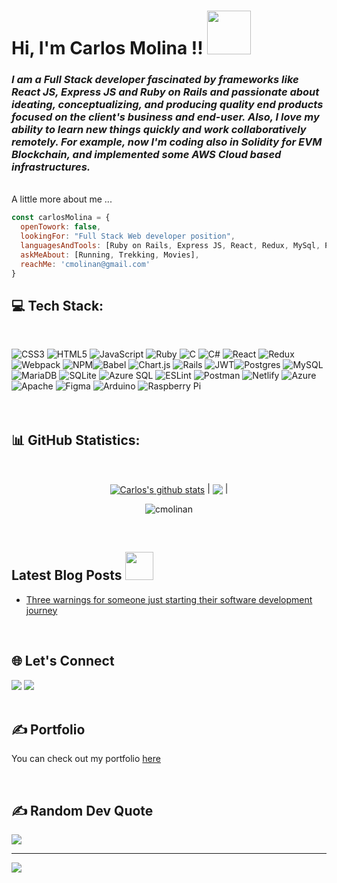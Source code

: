 <h1> Hi, I'm Carlos Molina !! <img src="https://media0.giphy.com/media/QTfX9Ejfra3ZmNxh6B/giphy.gif?cid=ecf05e473dc6tegp31dr694avo9ip5u97ap7lf9aucg3315f&rid=giphy.gif&ct=s" width="70"></h1>

<h3><em>I am a Full Stack developer fascinated by frameworks like React JS, Express JS and Ruby on Rails and passionate about ideating, conceptualizing, and producing quality end products focused on the client's business and end-user.  Also, I love my ability to learn new things quickly and work collaboratively remotely. For example, now I'm coding also in Solidity for EVM Blockchain, and implemented some AWS Cloud based infrastructures.
</em></h3>
<br>
A little more about me ...

```javascript
const carlosMolina = {
  openTowork: false,
  lookingFor: "Full Stack Web developer position",
  languagesAndTools: [Ruby on Rails, Express JS, React, Redux, MySql, PostgreSQL, JavaScript,  HTML/CSS, Rest API, Solidity],
  askMeAbout: [Running, Trekking, Movies],
  reachMe: 'cmolinan@gmail.com'
}

```

<h2>💻 Tech Stack:</h2>
<br>

![CSS3](https://img.shields.io/badge/css3-%231572B6.svg?style=for-the-badge&logo=css3&logoColor=white) ![HTML5](https://img.shields.io/badge/html5-%23E34F26.svg?style=for-the-badge&logo=html5&logoColor=white) ![JavaScript](https://img.shields.io/badge/javascript-%23323330.svg?style=for-the-badge&logo=javascript&logoColor=%23F7DF1E) ![Ruby](https://img.shields.io/badge/ruby-%23CC342D.svg?style=for-the-badge&logo=ruby&logoColor=white) ![C](https://img.shields.io/badge/c-%2300599C.svg?style=for-the-badge&logo=c&logoColor=white) ![C#](https://img.shields.io/badge/c%23-%23239120.svg?style=for-the-badge&logo=c-sharp&logoColor=white)
![React](https://img.shields.io/badge/react-%2320232a.svg?style=for-the-badge&logo=react&logoColor=%2361DAFB) ![Redux](https://img.shields.io/badge/redux-%23593d88.svg?style=for-the-badge&logo=redux&logoColor=white) ![Webpack](https://img.shields.io/badge/webpack-%238DD6F9.svg?style=for-the-badge&logo=webpack&logoColor=black) ![NPM](https://img.shields.io/badge/NPM-%23000000.svg?style=for-the-badge&logo=npm&logoColor=white)![Babel](https://img.shields.io/badge/Babel-F9DC3e?style=for-the-badge&logo=babel&logoColor=black) ![Chart.js](https://img.shields.io/badge/chart.js-F5788D.svg?style=for-the-badge&logo=chart.js&logoColor=white) ![Rails](https://img.shields.io/badge/rails-%23CC0000.svg?style=for-the-badge&logo=ruby-on-rails&logoColor=white) ![JWT](https://img.shields.io/badge/JWT-black?style=for-the-badge&logo=JSON%20web%20tokens)![Postgres](https://img.shields.io/badge/postgres-%23316192.svg?style=for-the-badge&logo=postgresql&logoColor=white) ![MySQL](https://img.shields.io/badge/mysql-%2300f.svg?style=for-the-badge&logo=mysql&logoColor=white) ![MariaDB](https://img.shields.io/badge/MariaDB-003545?style=for-the-badge&logo=mariadb&logoColor=white) ![SQLite](https://img.shields.io/badge/sqlite-%2307405e.svg?style=for-the-badge&logo=sqlite&logoColor=white) ![Azure SQL](https://img.shields.io/badge/Azure%20SQL-CC2927?style=for-the-badge&logo=microsoft%20sql%20server&logoColor=white) ![ESLint](https://img.shields.io/badge/ESLint-4B3263?style=for-the-badge&logo=eslint&logoColor=white) ![Postman](https://img.shields.io/badge/Postman-FF6C37?style=for-the-badge&logo=postman&logoColor=white) ![Netlify](https://img.shields.io/badge/netlify-%23000000.svg?style=for-the-badge&logo=netlify&logoColor=#00C7B7) ![Azure](https://img.shields.io/badge/azure-%230072C6.svg?style=for-the-badge&logo=azure-devops&logoColor=white)   ![Apache](https://img.shields.io/badge/apache-%23D42029.svg?style=for-the-badge&logo=apache&logoColor=white) ![Figma](https://img.shields.io/badge/figma-%23F24E1E.svg?style=for-the-badge&logo=figma&logoColor=white) ![Arduino](https://img.shields.io/badge/-Arduino-00979D?style=for-the-badge&logo=Arduino&logoColor=white) ![Raspberry Pi](https://img.shields.io/badge/-RaspberryPi-C51A4A?style=for-the-badge&logo=Raspberry-Pi)
<br><br><br>
<h2>📊 GitHub Statistics:</h2>
<br>
<p align="center">
<a href="https://github.com/cmolinan/github-readme-stats"><img align="center" src="https://github-readme-stats.vercel.app/api?username=cmolinan&show_icons=true&include_all_commits=true&theme=buefy&hide_border=true" alt="Carlos's github stats" /></a>
| <a href="https://github.com/cmolinan/github-readme-stats"><img align="center" src="https://github-readme-stats.vercel.app/api/top-langs/?username=cmolinan&layout=compact&theme=buefy&hide_border=true" /></a> |
<p align="center"><img src="https://github-readme-streak-stats.herokuapp.com/?user=cmolinan&theme=" alt="cmolinan" /></p>
</p>
<br> 

<h2>Latest Blog Posts
<img src="https://media.giphy.com/media/THICzXhqZItpoFX7aD/giphy.gif" width="45"></h2>

- [Three warnings for someone just starting their software development journey](https://www.medium.com/@cmolinan)

<br>
<h2> 🌐 Let's Connect</h2>
<div>
  <a target="_blank"
  href="https://www.linkedin.com/in/carlosmolinan/">
  <img src="https://img.shields.io/badge/-LinkedIn-0077b5?style=for-the-badge&logo=LinkedIn&logoColor=white"></img></a>
  <a target="_blank"
  href="mailto:cmolinan@gmail.com">
  <img src="https://img.shields.io/badge/-Gmail-D14836?style=for-the-badge&logo=Gmail&logoColor=white"></img></a>
</div>
<br>

<h2>✍️ Portfolio</h2>
<p>You can check out my portfolio <a href="https://cmolinan.github.io/">here</a></p>
<br>


<h2>✍️ Random Dev Quote</h2>

![](https://quotes-github-readme.vercel.app/api?type=horizontal&theme=radical)

---
[![](https://visitcount.itsvg.in/api?id=cmolinan&icon=0&color=1)](https://visitcount.itsvg.in)

